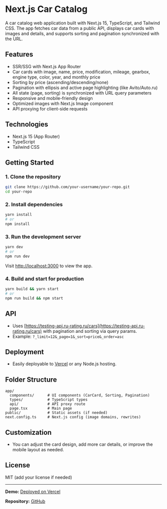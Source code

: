 # Next.js Car Catalog

A car catalog web application built with Next.js 15, TypeScript, and Tailwind CSS. The app fetches car data from a public API, displays car cards with images and details, and supports sorting and pagination synchronized with the URL.

## Features

- SSR/SSG with Next.js App Router
- Car cards with image, name, price, modification, mileage, gearbox, engine type, color, year, and monthly price
- Sorting by price (ascending/descending/none)
- Pagination with ellipsis and active page highlighting (like Avito/Auto.ru)
- All state (page, sorting) is synchronized with URL query parameters
- Responsive and mobile-friendly design
- Optimized images with Next.js Image component
- API proxying for client-side requests

## Technologies

- Next.js 15 (App Router)
- TypeScript
- Tailwind CSS

## Getting Started

### 1. Clone the repository

```bash
git clone https://github.com/your-username/your-repo.git
cd your-repo
```

### 2. Install dependencies

```bash
yarn install
# or
npm install
```

### 3. Run the development server

```bash
yarn dev
# or
npm run dev
```

Visit [http://localhost:3000](http://localhost:3000) to view the app.

### 4. Build and start for production

```bash
yarn build && yarn start
# or
npm run build && npm start
```

## API

- Uses [https://testing-api.ru-rating.ru/cars](https://testing-api.ru-rating.ru/cars) with pagination and sorting via query params.
- Example: `?_limit=12&_page=1&_sort=price&_order=asc`

## Deployment

- Easily deployable to [Vercel](https://vercel.com/) or any Node.js hosting.

## Folder Structure

```
app/
  components/      # UI components (CarCard, Sorting, Pagination)
  types/           # TypeScript types
  api/             # API proxy route
  page.tsx         # Main page
public/            # Static assets (if needed)
next.config.ts     # Next.js config (image domains, rewrites)
```

## Customization

- You can adjust the card design, add more car details, or improve the mobile layout as needed.

## License

MIT (add your license if needed)

---

**Demo:** [Deployed on Vercel](https://next-js-api-card.vercel.app/)

**Repository:** [GitHub](https://github.com/Ailadir/NextJsApiCard)
